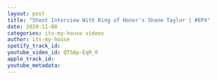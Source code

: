```yaml
---
layout: post
title: "Shoot Interview With Ring of Honor's Shane Taylor | #EP4"
date: 2020-11-08
categories: its-my-house videos
author: its-my-house
spotify_track_id: 
youtube_video_id: QT5Ap-EqR_0
apple_track_id: 
youtube_metadata: 
---
```

